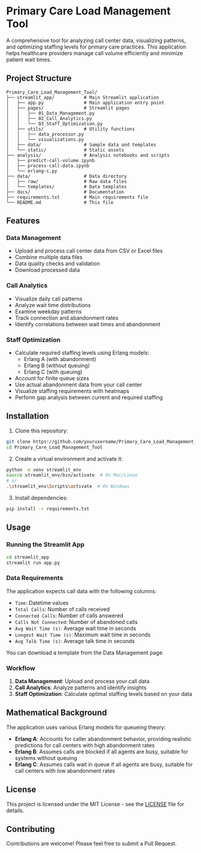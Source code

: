 # Primary Care Load Management Tool

A comprehensive tool for analyzing call center data, visualizing patterns, and optimizing staffing levels for primary care practices. This application helps healthcare providers manage call volume efficiently and minimize patient wait times.

## Project Structure

```
Primary_Care_Load_Management_Tool/
├── streamlit_app/           # Main Streamlit application
│   ├── app.py               # Main application entry point
│   ├── pages/               # Streamlit pages
│   │   ├── 01_Data_Management.py
│   │   ├── 02_Call_Analytics.py
│   │   └── 03_Staff_Optimization.py
│   ├── utils/               # Utility functions
│   │   ├── data_processor.py
│   │   └── visualizations.py
│   ├── data/                # Sample data and templates
│   └── static/              # Static assets
├── analysis/                # Analysis notebooks and scripts
│   ├── predict-call-volume.ipynb
│   ├── process-call-data.ipynb
│   └── erlang-c.py
├── data/                    # Data directory
│   ├── raw/                 # Raw data files
│   └── templates/           # Data templates
├── docs/                    # Documentation
├── requirements.txt         # Main requirements file
└── README.md                # This file
```

## Features

### Data Management

- Upload and process call center data from CSV or Excel files
- Combine multiple data files
- Data quality checks and validation
- Download processed data

### Call Analytics

- Visualize daily call patterns
- Analyze wait time distributions
- Examine weekday patterns
- Track connection and abandonment rates
- Identify correlations between wait times and abandonment

### Staff Optimization

- Calculate required staffing levels using Erlang models:
  - Erlang A (with abandonment)
  - Erlang B (without queuing)
  - Erlang C (with queuing)
- Account for finite queue sizes
- Use actual abandonment data from your call center
- Visualize staffing requirements with heatmaps
- Perform gap analysis between current and required staffing

## Installation

1. Clone this repository:

```bash
git clone https://github.com/yourusername/Primary_Care_Load_Management_Tool.git
cd Primary_Care_Load_Management_Tool
```

2. Create a virtual environment and activate it:

```bash
python -m venv streamlit_env
source streamlit_env/bin/activate  # On Mac/Linux
# or
.\streamlit_env\Scripts\activate  # On Windows
```

3. Install dependencies:

```bash
pip install -r requirements.txt
```

## Usage

### Running the Streamlit App

```bash
cd streamlit_app
streamlit run app.py
```

### Data Requirements

The application expects call data with the following columns:

- `Time`: Datetime values
- `Total Calls`: Number of calls received
- `Connected Calls`: Number of calls answered
- `Calls Not Connected`: Number of abandoned calls
- `Avg Wait Time (s)`: Average wait time in seconds
- `Longest Wait Time (s)`: Maximum wait time in seconds
- `Avg Talk Time (s)`: Average talk time in seconds

You can download a template from the Data Management page.

### Workflow

1. **Data Management**: Upload and process your call data
2. **Call Analytics**: Analyze patterns and identify insights
3. **Staff Optimization**: Calculate optimal staffing levels based on your data

## Mathematical Background

The application uses various Erlang models for queueing theory:

- **Erlang A**: Accounts for caller abandonment behavior, providing realistic predictions for call centers with high abandonment rates
- **Erlang B**: Assumes calls are blocked if all agents are busy, suitable for systems without queuing
- **Erlang C**: Assumes calls wait in queue if all agents are busy, suitable for call centers with low abandonment rates

## License

This project is licensed under the MIT License - see the [LICENSE](LICENSE) file for details.

## Contributing

Contributions are welcome! Please feel free to submit a Pull Request.

```

```
